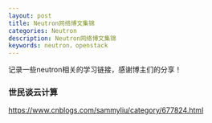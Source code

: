```yaml
---
layout: post
title: Neutron网络博文集锦
categories: Neutron
description: Neutron网络博文集锦
keywords: neutron，openstack
---
```


记录一些neutron相关的学习链接，感谢博主们的分享！

### 世民谈云计算
https://www.cnblogs.com/sammyliu/category/677824.html

